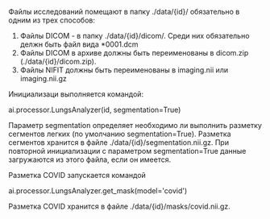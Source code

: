 Файлы исследований помещают в папку ./data/{id}/ обязательно в одним из трех способов:

1. Файлы DICOM  - в папку ./data/{id}/dicom/. Среди них обязательно делжн быть файл вида *0001.dcm
2. Файлы DICOM в архиве должны быть переименованы в dicom.zip (./data/{id}/dicom.zip).
3. Файлы NIFIT должны быть переименованы в imaging.nii или imaging.nii.gz

Инициализаци выполняется командой:

ai.processor.LungsAnalyzer(id, segmentation=True)

Параметр segmentation определяет необходимо ли выполнить разметку сегментов легких (по умолчанию segmentation=True).
Разметка сегментов хранится в файле ./data/{id}/segmentation.nii.gz. При повторной инициализации с параметром segmentation=True 
данные загружаются из этого файла, если он имеется.

Разметка COVID запускается командой 

ai.processor.LungsAnalyzer.get_mask(model='covid')

Разметка COVID хранится в файле ./data/{id}/masks/covid.nii.gz.
